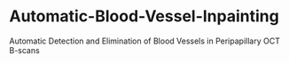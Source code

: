 # Automatic-Blood-Vessel-Inpainting
Automatic Detection and Elimination of Blood Vessels in Peripapillary OCT B-scans
